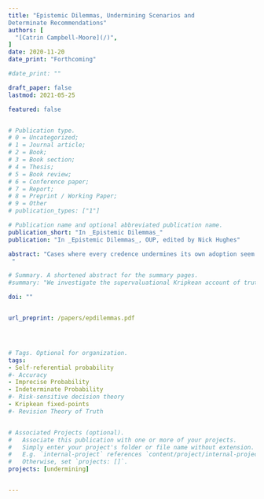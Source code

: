 ```yaml
---
title: "Epistemic Dilemmas, Undermining Scenarios and
Determinate Recommendations"
authors: [
  "[Catrin Campbell-Moore](/)",
]
date: 2020-11-20
date_print: "Forthcoming"

#date_print: ""

draft_paper: false
lastmod: 2021-05-25

featured: false


# Publication type.
# 0 = Uncategorized;
# 1 = Journal article;
# 2 = Book;
# 3 = Book section;
# 4 = Thesis;
# 5 = Book review;
# 6 = Conference paper;
# 7 = Report;
# 8 = Preprint / Working Paper;
# 9 = Other
# publication_types: ["1"]

# Publication name and optional abbreviated publication name.
publication_short: "In _Epistemic Dilemmas_"
publication: "In _Epistemic Dilemmas_, OUP, edited by Nick Hughes"

abstract: "Cases where every credence undermines its own adoption seem to lead to epistemic dilemmas. We move to considering indeterminate credences and look at what is determinately recommended of you. By doing this, we propose that the epistemic dilemmas are avoided.
 "

# Summary. A shortened abstract for the summary pages.
#summary: "We investigate the supervaluational Kripkean account of truth and show how it can apply to finding rational indeterminate credences in undermining scenarios."

doi: ""


url_preprint: /papers/epdilemmas.pdf




# Tags. Optional for organization.
tags:
- Self-referential probability
#- Accuracy
- Imprecise Probability
- Indeterminate Probability
#- Risk-sensitive decision theory
- Kripkean fixed-points
#- Revision Theory of Truth


# Associated Projects (optional).
#   Associate this publication with one or more of your projects.
#   Simply enter your project's folder or file name without extension.
#   E.g. `internal-project` references `content/project/internal-project/index.md`.
#   Otherwise, set `projects: []`.
projects: [undermining]


---
```

